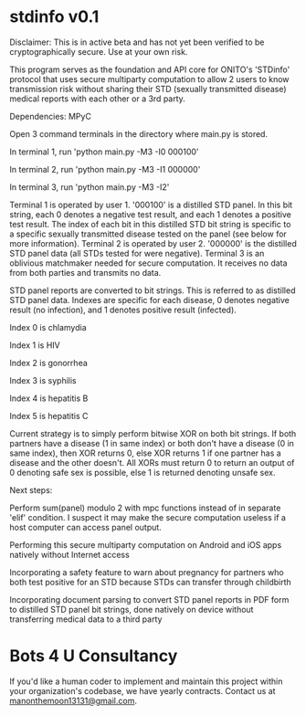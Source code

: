 # stdinfo v0.1

Disclaimer: This is in active beta and has not yet been verified to be cryptographically secure. Use at your own risk.

This program serves as the foundation and API core for ONITO's 'STDinfo' protocol that uses secure multiparty computation to allow 2 users to know transmission risk without sharing their STD (sexually transmitted disease) medical reports with each other or a 3rd party.

Dependencies:
MPyC

Open 3 command terminals in the directory where main.py is stored. 


In terminal 1, run 'python main.py -M3 -I0 000100'


In terminal 2, run 'python main.py -M3 -I1 000000'


In terminal 3, run 'python main.py -M3 -I2'


Terminal 1 is operated by user 1. '000100' is a distilled STD panel. In this bit string, each 0 denotes a negative test result, and each 1 denotes a positive test result. The index of each bit in this distilled STD bit string is specific to a specific sexually transmitted disease tested on the panel (see below for more information).
Terminal 2 is operated by user 2. '000000' is the distilled STD panel data (all STDs tested for were negative).
Terminal 3 is an oblivious matchmaker needed for secure computation. It receives no data from both parties and transmits no data.

STD panel reports are converted to bit strings. This is referred to as distilled STD panel data. Indexes are specific for each disease, 0 denotes negative result (no infection), and 1 denotes positive result (infected).


Index 0 is chlamydia


Index 1 is HIV


Index 2 is gonorrhea


Index 3 is syphilis


Index 4 is hepatitis B


Index 5 is hepatitis C

Current strategy is to simply perform bitwise XOR on both bit strings. If both partners have a disease (1 in same index) or both don't have a disease (0 in same index), then XOR returns 0, else XOR returns 1 if one partner has a disease and the other doesn't. All XORs must return 0 to return an output of 0 denoting safe sex is possible, else 1 is returned denoting unsafe sex.

Next steps:


Perform sum(panel) modulo 2 with mpc functions instead of in separate 'elif' condition. I suspect it may make the secure computation useless if a host computer can access panel output.


Performing this secure multiparty computation on Android and iOS apps natively without Internet access


Incorporating a safety feature to warn about pregnancy for partners who both test positive for an STD because STDs can transfer through childbirth


Incorporating document parsing to convert STD panel reports in PDF form to distilled STD panel bit strings, done natively on device without transferring medical data to a 
third party

# Bots 4 U Consultancy

If you'd like a human coder to implement and maintain this project within your organization's codebase, we have yearly contracts. Contact us at manonthemoon13131@gmail.com.

